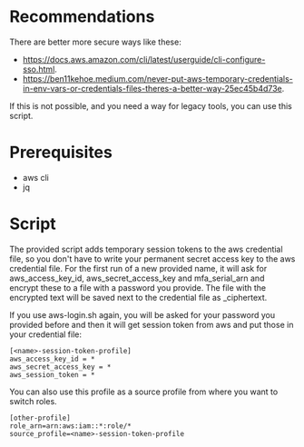 # Recommendations

There are better more secure ways like these:
* https://docs.aws.amazon.com/cli/latest/userguide/cli-configure-sso.html.
* https://ben11kehoe.medium.com/never-put-aws-temporary-credentials-in-env-vars-or-credentials-files-theres-a-better-way-25ec45b4d73e.

If this is not possible, and you need a way for legacy tools, you can use this script.

# Prerequisites

* aws cli
* jq

# Script

The provided script adds temporary session tokens to the aws credential file, so you don't have to write your permanent secret access key to the aws credential file.
For the first run of a new provided name, it will ask for aws_access_key_id, aws_secret_access_key and mfa_serial_arn and encrypt these to a file with a password you provide.
The file with the encrypted text will be saved next to the credential file as <name>_ciphertext.

If you use aws-login.sh again, you will be asked for your password you provided before and then it will get session token from aws and put those in your credential file:

```
[<name>-session-token-profile]
aws_access_key_id = *
aws_secret_access_key = *
aws_session_token = *
```

You can also use this profile as a source profile from where you want to switch roles.

```
[other-profile]
role_arn=arn:aws:iam::*:role/*
source_profile=<name>-session-token-profile
```
